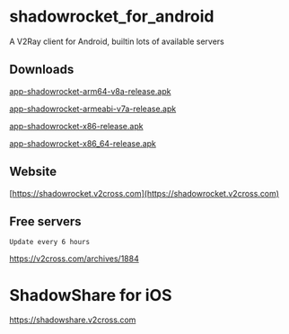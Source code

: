 # shadowrocket_for_android
A V2Ray client for Android, builtin lots of available servers

## Downloads

[app-shadowrocket-arm64-v8a-release.apk](https://ghproxy.com/https://github.com/Pawdroid/shadowrocket_for_android/releases/download/10.8.2/app-shadowrocket-arm64-v8a-release.apk)

[app-shadowrocket-armeabi-v7a-release.apk](https://ghproxy.com/https://github.com/Pawdroid/shadowrocket_for_android/releases/download/10.8.2/app-shadowrocket-armeabi-v7a-release.apk)

[app-shadowrocket-x86-release.apk](https://ghproxy.com/https://github.com/Pawdroid/shadowrocket_for_android/releases/download/10.8.2/app-shadowrocket-x86-release.apk)

[app-shadowrocket-x86_64-release.apk](https://ghproxy.com/https://github.com/Pawdroid/shadowrocket_for_android/releases/download/10.8.2/app-shadowrocket-x86_64-release.apk)


## Website

[https://shadowrocket.v2cross.com](https://shadowrocket.v2cross.com)

## Free servers
```
Update every 6 hours
```
<https://v2cross.com/archives/1884>


# ShadowShare for iOS
<https://shadowshare.v2cross.com>
